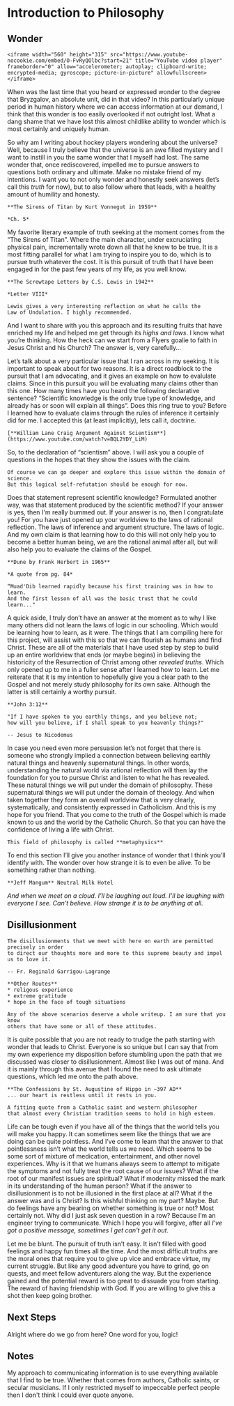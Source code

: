# Introduction to Philosophy

## Wonder

```{raw} html
<iframe width="560" height="315" src="https://www.youtube-nocookie.com/embed/O-FvRyQOlbc?start=21" title="YouTube video player" frameborder="0" allow="accelerometer; autoplay; clipboard-write; encrypted-media; gyroscope; picture-in-picture" allowfullscreen></iframe>
```
When was the last time that you heard or expressed wonder to the degree that
Bryzgalov, an absolute unit, did in that video? In this particularly unique
period in human history where we can access information at our demand, I think
that this wonder is too easily overlooked if not outright lost.
What a dang shame that we have lost this almost childlike ability to wonder
which is most certainly and uniquely human.

So why am I writing about hockey players wondering about the universe? Well,
because I truly believe that the universe is an awe filled mystery and I want
to instill in you the same wonder that I myself had lost. The same wonder that,
once rediscovered, impelled me to pursue answers to questions both ordinary and
ultimate. Make no mistake friend of my intentions. I want you to not only
wonder and honestly seek answers (let’s call this *truth* for now), but to also
follow where that leads, with a healthy amount of humility and honesty.
```{margin}
**The Sirens of Titan by Kurt Vonnegut in 1959**

*Ch. 5*
```
My favorite literary example of truth seeking at the moment comes from the “The Sirens of Titan”.
Where the main character, under excruciating physical pain, incrementally wrote down
all that he knew to be true. It is a most fitting parallel for what I am trying to
inspire you to do, which is to pursue truth whatever the cost.
It is this pursuit of truth that I have been engaged in for the past few years
of my life, as you well know.
```{margin}
**The Screwtape Letters by C.S. Lewis in 1942**

*Letter VIII*

Lewis gives a very interesting reflection on what he calls the 
Law of Undulation. I highly recommended.
```
And I want to share with you this approach and
its resulting fruits that have enriched my life and helped me get through its
*highs and lows*. I know what you’re thinking. How the heck can we start from a
Flyers goalie to faith in Jesus Christ and his Church? 
The answer is, very carefully…

Let’s talk about a very particular issue that I ran across in my seeking.
It is important to speak about for two reasons. It is a direct roadblock to
the pursuit that I am advocating, and it gives an example on how to evalulate
claims. Since in this pursuit you will be evaluating many claims other than
this one. How many times have you heard the following declarative sentence?
“Scientific knowledge is the only true type of knowledge, and already has or soon will explain
all things”. Does this ring true to you? Before I learned how to evaluate
claims through the rules of inference it certainly did for me. I accepted this
(at least implicitly), lets call it, doctrine.

```{margin}
[**William Lane Craig Argument Against Scientism**](https://www.youtube.com/watch?v=BQL2YDY_LiM)
```
So, to the declaration of “scientism” above. I will ask you a couple of
questions in the hopes that they show the issues with the claim.
```{margin}
Of course we can go deeper and explore this issue within the domain of science.
But this logical self-refutation should be enough for now.
```
Does that statement represent scientific knowledge? Formulated another way,
was that statement produced by the scientific method? If your answer is yes, then I'm really bummed out.
If your answer is no, then I congratulate you!
For you have just opened up your worldview to the laws of rational reflection.
The laws of inference and argument structure. The laws of logic. And my own
claim is that learning how to do this will not only help you to become a better
human being, we are the rational animal after all, but will also help you to
evaluate the claims of the Gospel.

```{margin}
**Dune by Frank Herbert in 1965**

*A quote from pg. 84*

“Muad'Dib learned rapidly because his first training was in how to learn.
And the first lesson of all was the basic trust that he could learn..."
```

A quick aside, I truly don’t have an answer at the moment as to why I like many
others did not learn the laws of logic in our schooling.
Which would be learning how to learn, as it were. The things that I am compiling here for this project,
will assist with this so that we can flourish as humans and find Christ. These are all of
the materials that I have used step by step to build up an entire worldview that
ends (or maybe begins) in believing the historicity of the Resurrection of
Christ among other *revealed truths*. Which only opened up to me in a fuller
sense after I learned how to learn. Let me reiterate that it is my intention to hopefully
give you a clear path to the Gospel and not merely study philosophy for its own sake.
Although the latter is still certainly a worthy pursuit.

```{margin}
**John 3:12**

"If I have spoken to you earthly things, and you believe not;
how will you believe, if I shall speak to you heavenly things?"

-- Jesus to Nicodemus
```

In case you need even more persuasion let’s not forget that there is someone
who strongly implied a connection between believing earthly natural things and
heavenly supernatural things. In other words, understanding the natural world
via rational reflection will then lay the foundation for you to pursue Christ
and listen to what he has revealed. These natural things we will put under the
domain of philosophy. These supernatural things we will put under the domain of
theology. And when taken together they form an overall worldview that is very
clearly, systematically, and consistently expressed in Catholicism.
And this is my hope for you friend. That you come to the truth of the Gospel
which is made known to us and the world by the Catholic Church. 
So that you can have the confidence of living a life with Christ.

```{margin}
This field of philosophy is called **metaphysics**
```

To end this section I’ll give you another instance of wonder
that I think you’ll identify with. The wonder over how strange it is to even
be alive. To be something rather than nothing.

```{margin}
**Jeff Mangum** Neutral Milk Hotel
```
*And when we meet on a cloud.
I’ll be laughing out loud.
I’ll be laughing with everyone I see.
Can’t believe.
How strange it is to be anything at all.*

## Disillusionment

```{epigraph}
The disillusionments that we meet with here on earth are permitted precisely in order
to direct our thoughts more and more to this supreme beauty and impel us to love it.

-- Fr. Reginald Garrigou-Lagrange
```

```{margin}
**Other Routes**
* religous experience
* extreme gratitude
* hope in the face of tough situations

Any of the above scenarios deserve a whole writeup. I am sure that you know
others that have some or all of these attitudes.
```
It is quite possible that you are not ready to trudge the path starting with wonder
that leads to Christ. Everyone is so unique but I can say that from my own experience
my disposition before stumbling upon the path that we discussed was closer to disillusionment.
Almost like I was out of mana. And it is mainly through this avenue that I found the
need to ask ultimate questions, which led me onto the path above.

```{margin}
**The Confessions by St. Augustine of Hippo in ~397 AD**
... our heart is restless until it rests in you.

A fitting quote from a Catholic saint and western philosopher
that almost every Christian tradition seems to hold in high esteem.
```

Life can be tough even if you have all of the things that the world tells you
will make you happy. It can sometimes seem like the things that we are doing
can be quite pointless. And I’ve come to learn that the answer to that
pointlessness isn’t what the world tells us we need. Which seems to be some
sort of mixture of medication, entertainment, and other novel experiences.
Why is it that we humans always seem to attempt to mitigate the symptoms and not
fully treat the root cause of our issues? What if the root of our manifest
issues are spiritual? What if modernity missed the mark in its understanding
of the human person? What if the answer to disillusionment is to not be
illusioned in the first place at all? What if the answer was and is Christ?
Is this wishful thinking on my part? Maybe. But do feelings have any bearing
on whether something is true or not? Most certainly not. Why did I just ask
seven question in a row? Because I’m an engineer trying to communicate.
Which I hope you will forgive, after all *I've got a positive message,
sometimes I get can't get it out*.

Let me be blunt. The pursuit of truth isn’t easy. It isn’t filled with good
feelings and happy fun times all the time. And the most difficult truths are the moral ones that
require you to give up vice and embrace virtue, my current struggle.
But like any good adventure you have to grind, go on quests, and meet fellow
adventurers along the way. But the experience gained and the potential reward
is too great to dissuade you from starting. The reward of having friendship
with God. If you are willing to give this a shot then keep going brother.

## Next Steps
Alright where do we go from here? One word for you, logic!

## Notes
My approach to communicating information is to use everything available that I find to be true.
Whether that comes from authors, Catholic saints, or secular musicians.
If I only restricted myself to impeccable perfect people then I don't think I could
ever quote anyone.

